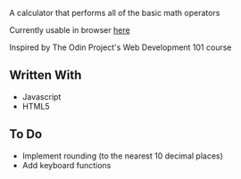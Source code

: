 A calculator that performs all of the basic math operators

Currently usable in browser [here](https://jennienguyen.me/calculator)

Inspired by The Odin Project's Web Development 101 course

## Written With
- Javascript
- HTML5

## To Do
- Implement rounding (to the nearest 10 decimal places)
- Add keyboard functions